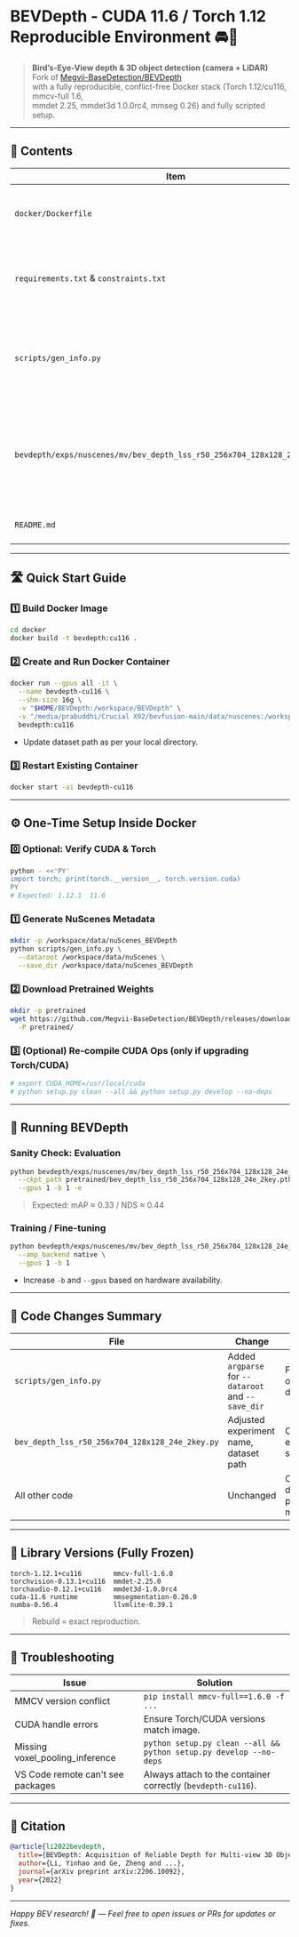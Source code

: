 # BEVDepth - CUDA 11.6 / Torch 1.12 Reproducible Environment 🚘🔭

> **Bird’s-Eye-View depth & 3D object detection (camera + LiDAR)**\
> Fork of [Megvii-BaseDetection/BEVDepth](https://github.com/Megvii-BaseDetection/BEVDepth)\
> with a fully reproducible, conflict-free Docker stack (Torch 1.12/cu116, mmcv-full 1.6,\
> mmdet 2.25, mmdet3d 1.0.0rc4, mmseg 0.26) and fully scripted setup.

---

## 📂 Contents

| Item                                                                      | Purpose                                                                        |
| ------------------------------------------------------------------------- | ------------------------------------------------------------------------------ |
| `docker/Dockerfile`                                                       | One-stage image build with full CUDA ops compilation.                          |
| `requirements.txt` & `constraints.txt`                                    | All Python package versions pinned to avoid conflicts.                         |
| `scripts/gen_info.py`                                                     | Enhanced: accepts `--dataroot` and `--save_dir` for flexible output locations. |
| `bevdepth/exps/nuscenes/mv/bev_depth_lss_r50_256x704_128x128_24e_2key.py` | Modified experiment file for correct dataset paths and unique experiment name. |
| `README.md`                                                               | Full setup instructions (this file).                                           |

---

## 🛣️ Quick Start Guide

### 1️⃣ Build Docker Image

```bash
cd docker
docker build -t bevdepth:cu116 .
```

### 2️⃣ Create and Run Docker Container

```bash
docker run --gpus all -it \
  --name bevdepth-cu116 \
  --shm-size 16g \
  -v "$HOME/BEVDepth:/workspace/BEVDepth" \
  -v "/media/prabuddhi/Crucial X92/bevfusion-main/data/nuscenes:/workspace/data/nuScenes" \
  bevdepth:cu116
```

- Update dataset path as per your local directory.

### 3️⃣ Restart Existing Container

```bash
docker start -ai bevdepth-cu116
```

---

## ⚙️ One-Time Setup Inside Docker

### 0️⃣ Optional: Verify CUDA & Torch

```bash
python - <<'PY'
import torch; print(torch.__version__, torch.version.cuda)
PY
# Expected: 1.12.1  11.6
```

### 1️⃣ Generate NuScenes Metadata

```bash
mkdir -p /workspace/data/nuScenes_BEVDepth
python scripts/gen_info.py \
  --dataroot /workspace/data/nuScenes \
  --save_dir /workspace/data/nuScenes_BEVDepth
```

### 2️⃣ Download Pretrained Weights

```bash
mkdir -p pretrained
wget https://github.com/Megvii-BaseDetection/BEVDepth/releases/download/v0.0.2/bev_depth_lss_r50_256x704_128x128_24e_2key.pth \
  -P pretrained/
```

### 3️⃣ (Optional) Re-compile CUDA Ops (only if upgrading Torch/CUDA)

```bash
# export CUDA_HOME=/usr/local/cuda
# python setup.py clean --all && python setup.py develop --no-deps
```

---

## 🚦 Running BEVDepth

### Sanity Check: Evaluation

```bash
python bevdepth/exps/nuscenes/mv/bev_depth_lss_r50_256x704_128x128_24e_2key.py \
  --ckpt_path pretrained/bev_depth_lss_r50_256x704_128x128_24e_2key.pth \
  --gpus 1 -b 1 -e
```

> Expected: mAP ≈ 0.33 / NDS ≈ 0.44

### Training / Fine-tuning

```bash
python bevdepth/exps/nuscenes/mv/bev_depth_lss_r50_256x704_128x128_24e_2key.py \
  --amp_backend native \
  --gpus 1 -b 1
```

- Increase `-b` and `--gpus` based on hardware availability.

---

## 📝 Code Changes Summary

| File                                            | Change                                             | Reason                           |
| ----------------------------------------------- | -------------------------------------------------- | -------------------------------- |
| `scripts/gen_info.py`                           | Added `argparse` for `--dataroot` and `--save_dir` | Flexible output directories      |
| `bev_depth_lss_r50_256x704_128x128_24e_2key.py` | Adjusted experiment name, dataset path             | Clean experiment structure       |
| All other code                                  | Unchanged                                          | Only dataset path logic modified |

---

## 🤩 Library Versions (Fully Frozen)

```
torch-1.12.1+cu116        mmcv-full-1.6.0
torchvision-0.13.1+cu116  mmdet-2.25.0
torchaudio-0.12.1+cu116   mmdet3d-1.0.0rc4
cuda-11.6 runtime         mmsegmentation-0.26.0
numba-0.56.4              llvmlite-0.39.1
```

> Rebuild = exact reproduction.

---

## 🔧 Troubleshooting

| Issue                             | Solution                                                           |
| --------------------------------- | ------------------------------------------------------------------ |
| MMCV version conflict             | `pip install mmcv-full==1.6.0 -f ...`                              |
| CUDA handle errors                | Ensure Torch/CUDA versions match image.                            |
| Missing voxel\_pooling\_inference | `python setup.py clean --all && python setup.py develop --no-deps` |
| VS Code remote can't see packages | Always attach to the container correctly (`bevdepth-cu116`).       |

---

## 📄 Citation

```bibtex
@article{li2022bevdepth,
  title={BEVDepth: Acquisition of Reliable Depth for Multi-view 3D Object Detection},
  author={Li, Yinhao and Ge, Zheng and ...},
  journal={arXiv preprint arXiv:2206.10092},
  year={2022}
}
```

---

*Happy BEV research! 🚀 — Feel free to open issues or PRs for updates or fixes.*
